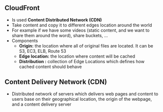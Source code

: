 ## CloudFront

- Is used **Content Distributed Network (CDN)**
- Take content and copy it to different edges location around the world
- For example if we have some videos (static content, and we want to share them around the word), share buckets, ...
- Components
  - **Origin:** the location where all of original files are located. It can be S3, EC3, ELB, Route 53
  - **Edge location:** the location where content will be cached
  - **Distribution :** collection of Edge Locations which defines how cached content should behave

## Content Delivery Network (CDN)

- Distributed network of servers which delivers web pages and content to users base on their geographical location, the
  origin of the webpage, and a content delivery server


